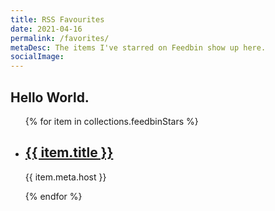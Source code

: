 ```yaml
---
title: RSS Favourites
date: 2021-04-16
permalink: /favorites/
metaDesc: The items I've starred on Feedbin show up here.
socialImage: 
---
```


<h2>Hello World.</h2>

<ul>
  {% for item in collections.feedbinStars %}
  <li>
    <article>
      <h2><a href="{{ item.link }}" rel="noopener">{{ item.title }}</a></h2>
      <p>{{ item.meta.host }}</p>
    </article>
  </li>
  {% endfor %}
</ul>